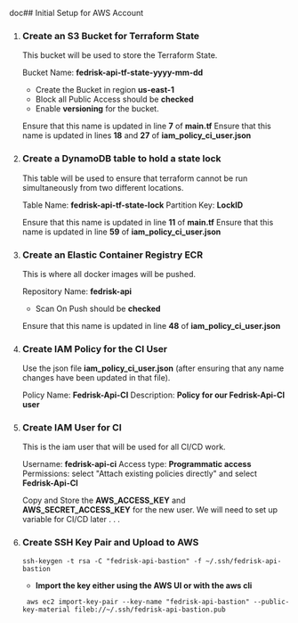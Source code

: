 doc## Initial Setup for AWS Account

1. ### Create an S3 Bucket for Terraform State

    This bucket will be used to store the Terraform State.

    Bucket Name: **fedrisk-api-tf-state-yyyy-mm-dd**

    - Create the Bucket in region **us-east-1**
    - Block all Public Access should be **checked**
    - Enable **versioning** for the bucket.

    Ensure that this name is updated in line **7** of **main.tf**
    Ensure that this name is updated in lines **18** and **27** of **iam_policy_ci_user.json**

2. ### Create a DynamoDB table to hold a state lock

    This table will be used to ensure that terraform cannot be run simultaneously from two different locations.

    Table Name: **fedrisk-api-tf-state-lock**
    Partition Key: **LockID**

    Ensure that this name is updated in line **11** of **main.tf**
    Ensure that this name is updated in line **59** of **iam_policy_ci_user.json**

3. ### Create an Elastic Container Registry ECR

    This is where all docker images will be pushed.

    Repository Name: **fedrisk-api**

    - Scan On Push should be **checked**

    Ensure that this name is updated in line **48** of **iam_policy_ci_user.json**

4. ### Create IAM Policy for the CI User

    Use the json file **iam_policy_ci_user.json** (after ensuring that any name changes have been updated in that file).

    Policy Name: **Fedrisk-Api-CI**
    Description: **Policy for our Fedrisk-Api-CI user**

5. ### Create IAM User for CI

    This is the iam user that will be used for all CI/CD work.

    Username: **fedrisk-api-ci**
    Access type: **Programmatic access**
    Permissions: select "Attach existing policies directly" and select **Fedrisk-Api-CI**

    Copy and Store the **AWS_ACCESS_KEY** and **AWS_SECRET_ACCESS_KEY** for the new user. We will need to set up variable for CI/CD later . . .

6. ### Create SSH Key Pair and Upload to AWS

   ```
   ssh-keygen -t rsa -C "fedrisk-api-bastion" -f ~/.ssh/fedrisk-api-bastion
   ```

    - **Import the key either using the AWS UI or with the aws cli**

   ```
    aws ec2 import-key-pair --key-name "fedrisk-api-bastion" --public-key-material fileb://~/.ssh/fedrisk-api-bastion.pub
   ```
